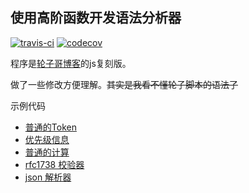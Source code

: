## 使用高阶函数开发语法分析器

[![travis-ci](https://api.travis-ci.org/muzea/parser.svg?branch=master)](https://travis-ci.org/muzea/parser) [![codecov](https://img.shields.io/codecov/c/github/muzea/parser/master.svg)](https://codecov.io/gh/muzea/parser)

程序是[轮子哥博客](http://www.cppblog.com/vczh/archive/2008/05/21/50656.html)的js复刻版。

做了一些修改方便理解。~~其实是我看不懂轮子脚本的语法了~~

示例代码

- [普通的Token](/sample/plain.js)
- [优先级信息](/sample/group.js)
- [普通的计算](/sample/calculator.js)
- [rfc1738 校验器](/sample/rfc1738.ts)
- [json 解析器](/sample/json.ts)

